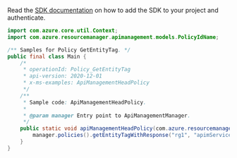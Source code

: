Read the [SDK documentation](https://github.com/Azure/azure-sdk-for-java/blob/azure-resourcemanager-apimanagement_1.0.0-beta.2/sdk/apimanagement/azure-resourcemanager-apimanagement/README.md) on how to add the SDK to your project and authenticate.

```java
import com.azure.core.util.Context;
import com.azure.resourcemanager.apimanagement.models.PolicyIdName;

/** Samples for Policy GetEntityTag. */
public final class Main {
    /*
     * operationId: Policy_GetEntityTag
     * api-version: 2020-12-01
     * x-ms-examples: ApiManagementHeadPolicy
     */
    /**
     * Sample code: ApiManagementHeadPolicy.
     *
     * @param manager Entry point to ApiManagementManager.
     */
    public static void apiManagementHeadPolicy(com.azure.resourcemanager.apimanagement.ApiManagementManager manager) {
        manager.policies().getEntityTagWithResponse("rg1", "apimService1", PolicyIdName.POLICY, Context.NONE);
    }
}
```
